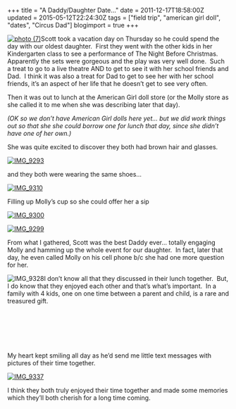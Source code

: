+++
title = "A Daddy/Daughter Date…"
date = 2011-12-17T18:58:00Z
updated = 2015-05-12T22:24:30Z
tags = ["field trip", "american girl doll", "dates", "Circus Dad"]
blogimport = true 
+++

[![photo (7)](https://latc.s3.amazonaws.com/wp-content/uploads/2011/12/photo-7.jpg "photo (7)")](https://latc.s3.amazonaws.com/wp-content/uploads/2011/12/photo-7.jpg)Scott took a vacation day on Thursday so he could spend the day with our oldest daughter.&#160; First they went with the other kids in her Kindergarten class to see a performance of The Night Before Christmas.&#160;&#160; Apparently the sets were gorgeous and the play was very well done.&#160; Such a treat to go to a live theatre AND to get to see it with her school friends and Dad.&#160; I think it was also a treat for Dad to get to see her with her school friends, it’s an aspect of her life that he doesn’t get to see very often.&#160; 

Then it was out to lunch at the American Girl doll store (or the Molly store as she called it to me when she was describing later that day).&#160;&#160; 

_(OK so we don’t have American Girl dolls here yet… but we did work things out so that she she could borrow one for lunch that day, since she didn’t have one of her own.)_

She was quite excited to discover they both had brown hair and glasses.

[![IMG_9293](https://latc.s3.amazonaws.com/wp-content/uploads/2011/12/IMG_9293.jpg "IMG_9293")](https://latc.s3.amazonaws.com/wp-content/uploads/2011/12/IMG_9293.jpg)

and they both were wearing the same shoes…

[![IMG_9310](https://latc.s3.amazonaws.com/wp-content/uploads/2011/12/IMG_9310.jpg "IMG_9310")](https://latc.s3.amazonaws.com/wp-content/uploads/2011/12/IMG_9310.jpg)

Filling up Molly’s cup so she could offer her a sip

[![IMG_9300](https://latc.s3.amazonaws.com/wp-content/uploads/2011/12/IMG_9300.jpg "IMG_9300")](https://latc.s3.amazonaws.com/wp-content/uploads/2011/12/IMG_9300.jpg)

[![IMG_9299](https://latc.s3.amazonaws.com/wp-content/uploads/2011/12/IMG_9299.jpg "IMG_9299")](https://latc.s3.amazonaws.com/wp-content/uploads/2011/12/IMG_9299.jpg)

From what I gathered, Scott was the best Daddy ever… totally engaging Molly and hamming up the whole event for our daughter.&#160; In fact, later that day, he even called Molly on his cell phone b/c she had one more question for her.&#160; 

![IMG_9328](https://latc.s3.amazonaws.com/wp-content/uploads/2011/12/IMG_9328.jpg "IMG_9328")I don’t know all that they discussed in their lunch together.&#160; But, I do know that they enjoyed each other and that’s what’s important.&#160; In a family with 4 kids, one on one time between a parent and child, is a rare and treasured gift.&#160; 

&#160;

&#160;

&#160;

My heart kept smiling all day as he’d send me little text messages with pictures of their time together.&#160; 

[![IMG_9337](https://latc.s3.amazonaws.com/wp-content/uploads/2011/12/IMG_9337.jpg "IMG_9337")](https://latc.s3.amazonaws.com/wp-content/uploads/2011/12/IMG_9337.jpg)

I think they both truly enjoyed their time together and made some memories which they’ll both cherish for a long time coming.&#160; 

